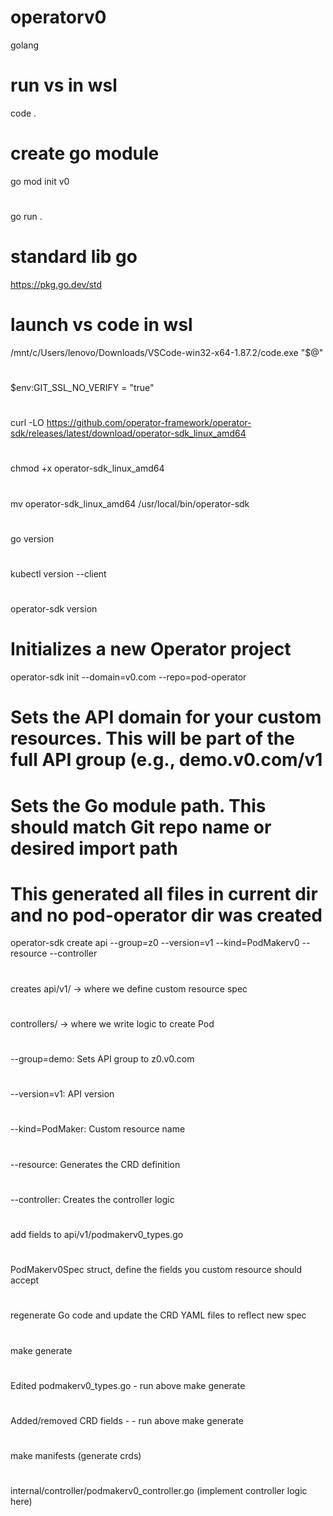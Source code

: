 # operatorv0
golang

# run vs in wsl
code .

# create go module
go mod init v0
#
go run .

# standard lib go
https://pkg.go.dev/std

# launch vs code in wsl
/mnt/c/Users/lenovo/Downloads/VSCode-win32-x64-1.87.2/code.exe "$@"

# 
$env:GIT_SSL_NO_VERIFY = "true"
#
curl -LO https://github.com/operator-framework/operator-sdk/releases/latest/download/operator-sdk_linux_amd64
#
chmod +x operator-sdk_linux_amd64
#
mv operator-sdk_linux_amd64 /usr/local/bin/operator-sdk
#
go version
#
kubectl version --client
#
operator-sdk version
# Initializes a new Operator project
operator-sdk init --domain=v0.com --repo=pod-operator
# Sets the API domain for your custom resources. This will be part of the full API group (e.g., demo.v0.com/v1
# Sets the Go module path. This should match Git repo name or desired import path
# This generated all files in current dir and no pod-operator dir was created
operator-sdk create api --group=z0 --version=v1 --kind=PodMakerv0 --resource --controller
#
creates api/v1/ → where we define custom resource spec
#
controllers/ → where we write logic to create Pod
#
--group=demo: Sets API group to z0.v0.com
#
--version=v1: API version
#
--kind=PodMaker: Custom resource name
#
--resource: Generates the CRD definition
#
--controller: Creates the controller logic
#
add fields to api/v1/podmakerv0_types.go
#
PodMakerv0Spec struct, define the fields you custom resource should accept
#
regenerate Go code and update the CRD YAML files to reflect new spec
#
make generate
#
Edited podmakerv0_types.go - run above make generate
#
Added/removed CRD fields - - run above make generate
#
make manifests (generate crds)
#
internal/controller/podmakerv0_controller.go (implement controller logic here)

